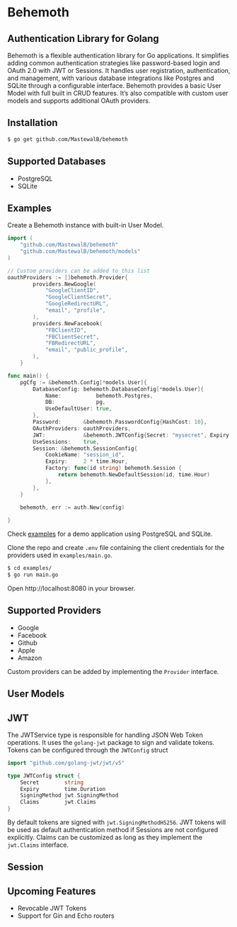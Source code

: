 # Behemoth
## Authentication Library for Golang

Behemoth is a flexible authentication library for Go applications. It simplifies adding common authentication strategies like password-based login and OAuth 2.0 with JWT or Sessions. It handles user registration, authentication, and management, with various database integrations like Postgres and SQLite through a configurable interface. Behemoth provides a basic User Model with full built in CRUD features. It’s also compatible with custom user models and supports additional OAuth providers.




## Installation

```bash
$ go get github.com/MastewalB/behemoth
```


## Supported Databases
* PostgreSQL
* SQLite


## Examples
Create a Behemoth instance with built-in User Model. 

```go
import (
    "github.com/MastewalB/behemoth"
    "github.com/MastewalB/behemoth/models"
)

// Custom providers can be added to this list
oauthProviders := []behemoth.Provider{
		providers.NewGoogle(
			"GoogleClientID",
			"GoogleClientSecret",
			"GoogleRedirectURL",
			"email", "profile",
		),
		providers.NewFacebook(
			"FBClientID",
			"FBClientSecret",
			"FBRedirectURL",
			"email", "public_profile",
		),
	}

func main() {
	pgCfg := &behemoth.Config[*models.User]{
		DatabaseConfig: behemoth.DatabaseConfig[*models.User]{
			Name:           behemoth.Postgres,
			DB:             pg,
			UseDefaultUser: true,
		},
		Password:       &behemoth.PasswordConfig{HashCost: 10},
		OAuthProviders: oauthProviders,
		JWT:            &behemoth.JWTConfig{Secret: "mysecret", Expiry: 24 * time.Hour},
		UseSessions:    true,
		Session: &behemoth.SessionConfig{
			CookieName: "session_id",
			Expiry:     2 * time.Hour,
			Factory: func(id string) behemoth.Session {
				return behemoth.NewDefaultSession(id, time.Hour)
			},
		},
	}
	
	behemoth, err := auth.New(config)

}

```
Check [examples](https://github.com/MastewalB/behemoth/tree/main/examples) for a demo application using PostgreSQL and SQLite.

Clone the repo and create `.env` file containing the client credentials for the providers used in `examples/main.go`.

```bash
$ cd examples/
$ go run main.go
```
Open http://localhost:8080 in your browser.


## Supported Providers
* Google
* Facebook
* Github
* Apple
* Amazon

Custom providers can be added by implementing the `Provider` interface.

## User Models

## JWT 
The JWTService type is responsible for handling JSON Web Token operations. It uses the `golang-jwt` package to sign and validate tokens. Tokens can be configured through the `JWTConfig` struct

```go
import "github.com/golang-jwt/jwt/v5"

type JWTConfig struct {
	Secret        string
	Expiry        time.Duration
	SigningMethod jwt.SigningMethod
	Claims        jwt.Claims
}
```

By default tokens are signed with `jwt.SigningMethodHS256`. JWT tokens will be used as default authentication method if Sessions are not configured explicitly. Claims can be customized as long as they implement the `jwt.Claims` interface.
## Session

## Upcoming Features

* Revocable JWT Tokens
* Support for Gin and Echo routers